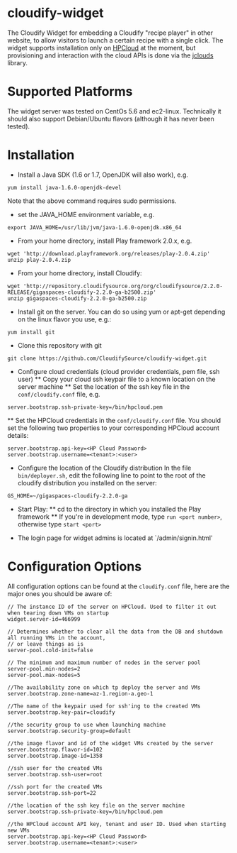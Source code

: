 cloudify-widget
===============

The Cloudify Widget for embedding a Cloudify "recipe player" in other website, to allow visitors to launch a certain recipe with a single click.
The widget supports installation only on [HPCloud](www.hpcloud.com) at the moment, but provisioning and interaction with the cloud APIs is done via the [jclouds](www.jclouds.org) library.

Supported Platforms
===================
The widget server was tested on CentOs 5.6 and ec2-linux. Technically it should also support Debian/Ubuntu flavors (although it has never been tested).

Installation
============
* Install a Java SDK (1.6 or 1.7, OpenJDK will also work), e.g.
```
yum install java-1.6.0-openjdk-devel
```
Note that the above command requires sudo permissions.
* set the JAVA_HOME environment variable, e.g.
```
export JAVA_HOME=/usr/lib/jvm/java-1.6.0-openjdk.x86_64
```
* From your home directory, install Play framework 2.0.x, e.g.
```
wget 'http://download.playframework.org/releases/play-2.0.4.zip'
unzip play-2.0.4.zip
```
* From your home directory, install Cloudify:
```
wget 'http://repository.cloudifysource.org/org/cloudifysource/2.2.0-RELEASE/gigaspaces-cloudify-2.2.0-ga-b2500.zip'
unzip gigaspaces-cloudify-2.2.0-ga-b2500.zip
```
* Install git on the server. You can do so using yum or apt-get depending on the linux flavor you use, e.g.:
```
yum install git
```
* Clone this repository with git
```
git clone https://github.com/CloudifySource/cloudify-widget.git
```
* Configure cloud credentials (cloud provider credentials, pem file, ssh user)
** Copy your cloud ssh keypair file to a known location on the server machine
** Set the location of the ssh key file in the `conf/cloudify.conf` file, e.g.
```
server.bootstrap.ssh-private-key=/bin/hpcloud.pem
```
** Set the HPCloud credentials in the `conf/cloudify.conf` file. You should set the following two properties to your corresponding HPCloud account details:
```
server.bootstrap.api-key=<HP Cloud Password>
server.bootstrap.username=<tenant>:<user>
```
* Configure the location of the Cloudify distribution
In the file `bin/deployer.sh`, edit the following line to point to the root of the cloudify distribution you installed on the server:
```
GS_HOME=~/gigaspaces-cloudify-2.2.0-ga
```
* Start Play:
** cd to the directory in which you installed the Play framework
** If you're in development mode, type `run <port number>`, otherwise type `start <port>`

* The login page for widget admins is located at `/admin/signin.html'

Configuration Options
=====================
All configuration options can be found at the `cloudify.conf` file, here are the major ones you should be aware of:
```
// The instance ID of the server on HPCloud. Used to filter it out when tearing down VMs on startup
widget.server-id=466999

// Determines whether to clear all the data from the DB and shutdown all running VMs in the account,
// or leave things as is
server-pool.cold-init=false

// The minimum and maximum number of nodes in the server pool
server-pool.min-nodes=2
server-pool.max-nodes=5

//The availability zone on which tp deploy the server and VMs
server.bootstrap.zone-name=az-1.region-a.geo-1

//The name of the keypair used for ssh'ing to the created VMs
server.bootstrap.key-pair=cloudify

//the security group to use when launching machine
server.bootstrap.security-group=default

//the image flavor and id of the widget VMs created by the server
server.bootstrap.flavor-id=102
server.bootstrap.image-id=1358

//ssh user for the created VMs
server.bootstrap.ssh-user=root

//ssh port for the created VMs
server.bootstrap.ssh-port=22

//the location of the ssh key file on the server machine
server.bootstrap.ssh-private-key=/bin/hpcloud.pem

//the HPCloud account API key, tenant and user ID. Used when starting new VMs
server.bootstrap.api-key=<HP Cloud Password>
server.bootstrap.username=<tenant>:<user>
```